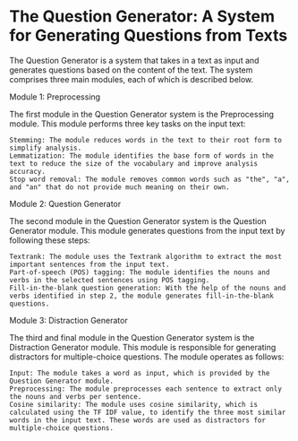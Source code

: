 # The Question Generator: A System for Generating Questions from Texts

The Question Generator is a system that takes in a text as input and generates questions based on the content of the text. The system comprises three main modules, each of which is described below.

Module 1: Preprocessing

The first module in the Question Generator system is the Preprocessing module. This module performs three key tasks on the input text:

    Stemming: The module reduces words in the text to their root form to simplify analysis.
    Lemmatization: The module identifies the base form of words in the text to reduce the size of the vocabulary and improve analysis accuracy.
    Stop word removal: The module removes common words such as "the", "a", and "an" that do not provide much meaning on their own.

Module 2: Question Generator

The second module in the Question Generator system is the Question Generator module. This module generates questions from the input text by following these steps:

    Textrank: The module uses the Textrank algorithm to extract the most important sentences from the input text.
    Part-of-speech (POS) tagging: The module identifies the nouns and verbs in the selected sentences using POS tagging.
    Fill-in-the-blank question generation: With the help of the nouns and verbs identified in step 2, the module generates fill-in-the-blank questions.

Module 3: Distraction Generator

The third and final module in the Question Generator system is the Distraction Generator module. This module is responsible for generating distractors for multiple-choice questions. The module operates as follows:

    Input: The module takes a word as input, which is provided by the Question Generator module.
    Preprocessing: The module preprocesses each sentence to extract only the nouns and verbs per sentence.
    Cosine similarity: The module uses cosine similarity, which is calculated using the TF IDF value, to identify the three most similar words in the input text. These words are used as distractors for multiple-choice questions.
